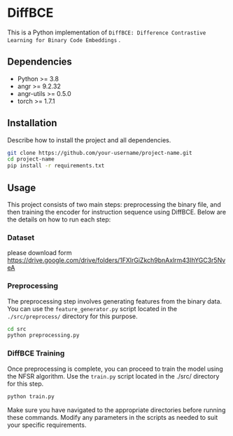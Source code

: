 # DiffBCE
This is a Python implementation of `DiffBCE: Difference Contrastive Learning for Binary Code Embeddings` .


## Dependencies
- Python >= 3.8
- angr >= 9.2.32
- angr-utils >= 0.5.0
- torch >= 1.7.1

## Installation
Describe how to install the project and all dependencies.
```bash
git clone https://github.com/your-username/project-name.git
cd project-name
pip install -r requirements.txt
```

## Usage
This project consists of two main steps: preprocessing the binary file, and then training the encoder for instruction sequence using DiffBCE. Below are the details on how to run each step:

### Dataset
please download form https://drive.google.com/drive/folders/1FXlrGiZkch9bnAxlrm43IhYGC3r5NveA

### Preprocessing

The preprocessing step involves generating features from the binary data. You can use the `feature_generator.py` script located in the `./src/preprocess/` directory for this purpose.

```bash
cd src
python preprocessing.py
```

### DiffBCE Training

Once preprocessing is complete, you can proceed to train the model using the NFSR algorithm. Use the `train.py` script located in the ./src/ directory for this step.

```bash
python train.py
```
Make sure you have navigated to the appropriate directories before running these commands. Modify any parameters in the scripts as needed to suit your specific requirements.

